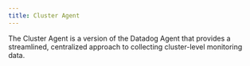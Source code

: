 ```yaml
---
title: Cluster Agent
---
```

The Cluster Agent is a version of the Datadog Agent that provides a streamlined, centralized approach to collecting cluster-level monitoring data.